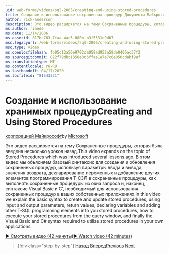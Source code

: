 ```yaml
---
uid: web-forms/videos/sql-2005/creating-and-using-stored-procedures
title: Создание и использование сохраненных процедур Документы Майкрософт
author: rick-anderson
description: Это видео расширяется на тему Сохраненные процедуры, которая была введена несколько уроков назад. В этом видео мы объясним основной синтаксис для создания и обновления ...
ms.author: riande
ms.date: 11/14/2006
ms.assetid: 817bc763-7faa-4ac5-880b-b3f5531e9d07
msc.legacyurl: /web-forms/videos/sql-2005/creating-and-using-stored-procedures
msc.type: video
ms.openlocfilehash: fb05c12a56e9702da059ad952a58de0405ac37f2
ms.sourcegitcommit: 022f79dbc1350e0c6ffaa1e7e7c6e850cdabf9af
ms.translationtype: MT
ms.contentlocale: ru-RU
ms.lasthandoff: 04/17/2020
ms.locfileid: "81543331"
---
```

# <a name="creating-and-using-stored-procedures"></a><span data-ttu-id="4e19d-104">Создание и использование хранимых процедур</span><span class="sxs-lookup"><span data-stu-id="4e19d-104">Creating and Using Stored Procedures</span></span>

<span data-ttu-id="4e19d-105">[корпорацией Майкрософт](https://github.com/microsoft)</span><span class="sxs-lookup"><span data-stu-id="4e19d-105">by [Microsoft](https://github.com/microsoft)</span></span>

<span data-ttu-id="4e19d-106">Это видео расширяется на тему Сохраненные процедуры, которая была введена несколько уроков назад.</span><span class="sxs-lookup"><span data-stu-id="4e19d-106">This video expands on the topic of Stored Procedures which was introduced several lessons ago.</span></span> <span data-ttu-id="4e19d-107">В этом видео мы объясняем базовый синтаксис для создания и обновления сохраненных процедур, используя параметры ввода и вывода, значения возврата, декларирование переменных и добавление других элементов программирования Т-СЗЛ в сохраненные процедуры, как выполнять сохраненные процедуры из окна запроса и, наконец, синтаксис Visual Basic и C', необходимый для использования сохраненных процедур в ваших собственных приложениях.</span><span class="sxs-lookup"><span data-stu-id="4e19d-107">In this video we explain the basic syntax to create and update stored procedures, using input and output parameters, return values, declaring variables and adding other T-SQL programming elements into you stored procedures, how to execute your stored procedures from the query window, and finally the Visual Basic and C# syntax required to utilize stored procedures in your own applications.</span></span>

[<span data-ttu-id="4e19d-108">&#9654; Смотреть видео (42 минуты)</span><span class="sxs-lookup"><span data-stu-id="4e19d-108">&#9654; Watch video (42 minutes)</span></span>](https://channel9.msdn.com/Blogs/ASP-NET-Site-Videos/creating-and-using-stored-procedures)

> [!div class="step-by-step"]
> <span data-ttu-id="4e19d-109">[Назад](building-and-customizing-reports-in-business-intelligence-development-studio.md)
> [Вперед](enabling-full-text-search-in-your-text-data.md)</span><span class="sxs-lookup"><span data-stu-id="4e19d-109">[Previous](building-and-customizing-reports-in-business-intelligence-development-studio.md)
[Next](enabling-full-text-search-in-your-text-data.md)</span></span>
